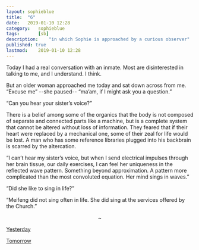 ```yaml
---
layout: sophieblue
title: 	"6"
date:	2019-01-10 12:28
category:	sophieblue
tags:		[sb] 
description: 	"in which Sophie is approached by a curious observer"
published: true
lastmod:	2019-01-10 12:28
---
```


Today I had a real conversation with an inmate. Most are disinterested in talking to me, and I understand. I think.

But an older woman approached me today and sat down across from me. “Excuse me” --she paused-- “ma’am, if I might ask you a question.” 

“Can you hear your sister’s voice?”

There is a belief among some of the organics that the body is not composed of separate and connected parts like a machine, but is a complete system that cannot be altered without loss of information. They feared that if their heart were replaced by a mechanical one, some of their zeal for life would be lost. A man who has some reference libraries plugged into his backbrain is scarred by the altercation. 

“I can’t hear my sister’s voice, but when I send electrical impulses through her brain tissue, our daily exercises, I can feel her uniqueness in the reflected wave pattern. Something beyond approximation. A pattern more complicated than the most convoluted equation. Her mind sings in waves.”

“Did she like to sing in life?”

“Meifeng did not sing often in life. She did sing at the services offered by the Church.”

<center>~</center>

<span class="sb-nav-prev"><a href="{{ '5' | prepend: site.baseurl }}">Yesterday</a></span>

<span class="sb-nav-next"><a href="{{ '7' | prepend: site.baseurl }}">Tomorrow</a></span>
